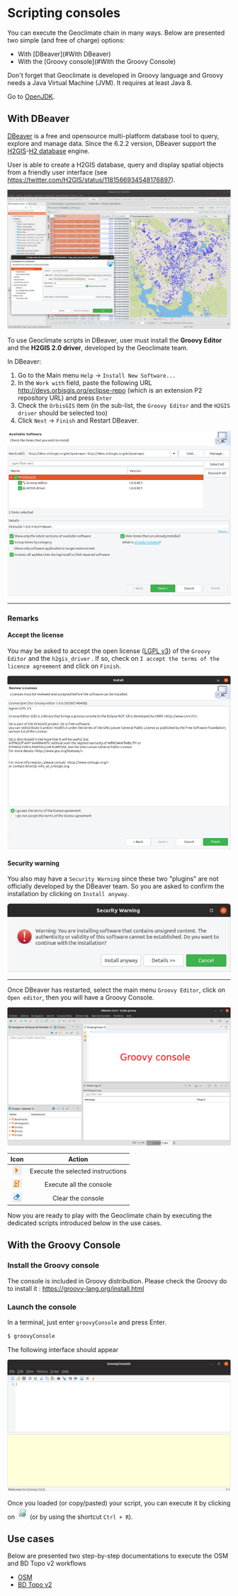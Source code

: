 # Scripting consoles

You can execute the Geoclimate chain in many ways. Below are presented two simple (and free of charge) options:

- With [DBeaver](#With DBeaver)
- With the [Groovy console](#With the Groovy Console)

Don't forget that Geoclimate is developed in Groovy language and Groovy needs a Java Virtual Machine (JVM).
It requires at least Java 8.

Go to [OpenJDK](https://openjdk.java.net/).


## With DBeaver

[DBeaver](https://dbeaver.io/) is a free and opensource multi-platform database tool to query, explore and manage data. Since the 6.2.2 version, DBeaver support the [H2GIS](http://h2gis.org/)-[H2 database](https://www.h2database.com/) engine. 

User is able to create a H2GIS database, query and display spatial objects from a friendly user interface (see https://twitter.com/H2GIS/status/1181566934548176897).

![](../resources/images/for_users/dbeaver_twitter.jpeg)



To use Geoclimate scripts in DBeaver, user must install the **Groovy Editor** and the **H2GIS 2.0 driver**, developed by the Geoclimate team.

In DBeaver:

1. Go to the Main menu `Help` -> `Install New Software...`
2. In the `Work with` field, paste the following URL http://devs.orbisgis.org/eclipse-repo (which is an extension P2 repository URL) and press `Enter`
3. Check the `OrbisGIS` item (in the sub-list, the `Groovy Editor` and the `H2GIS driver` should be selected too)
4. Click `Next` -> `Finish` and Restart DBeaver.

![](../resources/images/for_users/dbeaver_install_plugins.png)


------

### Remarks

#### Accept the license

You may be asked to accept the open license ([LGPL v3](https://www.gnu.org/licenses/lgpl-3.0.en.html)) of the `Groovy Editor` and the `h2gis_driver` . If so, check on `I accept the terms of the licence agreement` and click on `Finish`.

![dbeaver_accept_licence](../resources/images/for_users/dbeaver_accept_licence.png)



#### Security warning

You also may have a `Security Warning` since these two "plugins" are not officially developed by the DBeaver team. So you are asked to confirm the installation by clicking on `Install anyway`.

![dbeaver_install_anyway](../resources/images/for_users/dbeaver_install_anyway.png)

------


Once DBeaver has restarted, select the main menu `Groovy Editor`, click on `Open editor`, then you will have a Groovy Console.

![](../resources/images/for_users/dbeaver_groovy_console_text.png)



|                             Icon                             |              Action               |
| :----------------------------------------------------------: | :-------------------------------: |
| ![dbeaver_groovy_console_execute](../resources/images/for_users/dbeaver_groovy_console_execute.png) | Execute the selected instructions |
| ![dbeaver_groovy_console_execute_all](../resources/images/for_users/dbeaver_groovy_console_execute_all.png) |      Execute all the console      |
| ![dbeaver_groovy_console_erase](../resources/images/for_users/dbeaver_groovy_console_erase.png) |         Clear the console         |



Now you are ready to play with the Geoclimate chain by executing the dedicated scripts introduced below in the use cases.



## With the Groovy Console


### Install the Groovy console

The console is included in Groovy distribution. Please check the Groovy do to install it :
 https://groovy-lang.org/install.html

### Launch the console

In a terminal, just enter `groovyConsole` and press Enter.

```bash
$ groovyConsole
```

The following interface should appear

![groovy_console](../resources/images/for_users/groovy_console.png)

Once you loaded (or copy/pasted) your script, you can execute it by clicking on ![](../resources/images/for_users/groovy_console_execute.png) (or by using the shortcut `Ctrl + R`).

## Use cases

Below are presented two step-by-step documentations to execute the OSM and BD Topo v2 workflows

- [OSM](./execution_examples/run_osm.md)
- [BD Topo v2](./execution_examples/run_bd_topo_v2.md)
